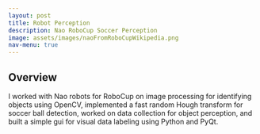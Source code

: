 ```yaml
---
layout: post
title: Robot Perception
description: Nao RoboCup Soccer Perception
image: assets/images/naoFromRoboCupWikipedia.png
nav-menu: true
---
```


## Overview
I worked with Nao robots for RoboCup on image processing for identifying objects using OpenCV, implemented a fast random Hough transform for soccer ball detection, worked on data collection for object perception, and built a simple gui for visual data labeling using Python and PyQt.
